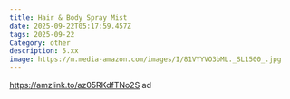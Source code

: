 ```yaml
---
title: Hair & Body Spray Mist
date: 2025-09-22T05:17:59.457Z
tags: 2025-09-22
Category: other
description: 5.xx
image: https://m.media-amazon.com/images/I/81VYYVO3bML._SL1500_.jpg
---
```

https://amzlink.to/az05RKdfTNo2S ad